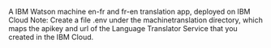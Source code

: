 A IBM Watson machine en-fr and fr-en translation app, deployed on IBM Cloud
Note: Create a file .env under the machinetranslation directory, which maps the apikey and url of the Language Translator Service that you created in the IBM Cloud.
